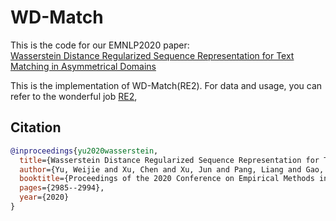# WD-Match
This is the code for our EMNLP2020 paper:[	
Wasserstein Distance Regularized Sequence Representation for Text Matching in Asymmetrical Domains](https://www.aclweb.org/anthology/2020.emnlp-main.239.pdf)

This is the implementation of WD-Match(RE2). For data and usage, you can refer to the wonderful job [RE2](https://github.com/alibaba-edu/simple-effective-text-matching), 

## Citation
```bibtex
@inproceedings{yu2020wasserstein,
  title={Wasserstein Distance Regularized Sequence Representation for Text Matching in Asymmetrical Domains},
  author={Yu, Weijie and Xu, Chen and Xu, Jun and Pang, Liang and Gao, Xiaopeng and Wang, Xiaozhao and Wen, Ji-Rong},
  booktitle={Proceedings of the 2020 Conference on Empirical Methods in Natural Language Processing (EMNLP)},
  pages={2985--2994},
  year={2020}
}
```

